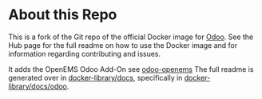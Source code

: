 About this Repo
======

This is a fork of the Git repo of the official Docker image for [Odoo](https://registry.hub.docker.com/_/odoo/). See the Hub page for the full readme on how to use the Docker image and for information regarding contributing and issues.

It adds the OpenEMS Odoo Add-On see [odoo-openems](https://github.com/OpenEMS/odoo-openems)
The full readme is generated over in [docker-library/docs](https://github.com/docker-library/docs), specifically in [docker-library/docs/odoo](https://github.com/docker-library/docs/tree/master/odoo).

